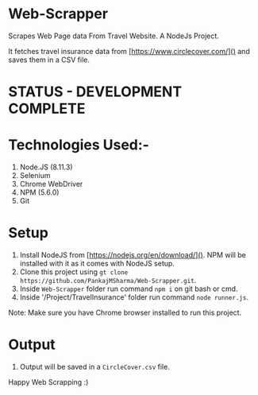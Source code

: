# Web-Scrapper
Scrapes Web Page data From Travel Website. A NodeJs Project.

It fetches travel insurance data from [https://www.circlecover.com/]() and saves them in a CSV file.

# STATUS - DEVELOPMENT COMPLETE

# Technologies Used:-
1.  Node.JS (8.11.3)
2.  Selenium
3.  Chrome WebDriver
4.  NPM (5.6.0)
5.  Git

# Setup
1.  Install NodeJS from [https://nodejs.org/en/download/]().
    NPM will be installed with it as it comes with NodeJS setup.
2.  Clone this project using `gt clone https://github.com/PankajMSharma/Web-Scrapper.git`.
3.  Inside `Web-Scrapper` folder run command `npm i` on git bash or cmd.
4.  Inside '/Project/TravelInsurance' folder run command `node runner.js`.

Note: Make sure you have Chrome browser installed to run this project.

# Output
1.  Output will be saved in a `CircleCover.csv` file.

Happy Web Scrapping :)
